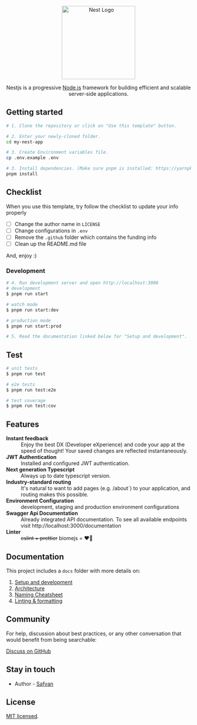 <p align="center">
  <a href="http://nestjs.com/" target="blank"><img src="https://nestjs.com/img/logo-small.svg" width="200" alt="Nest Logo" /></a>
</p>

[circleci-image]: https://img.shields.io/circleci/build/github/nestjs/nest/master?token=abc123def456
[circleci-url]: https://circleci.com/gh/nestjs/nest

  <p align="center">Nestjs is a progressive <a href="http://nodejs.org" target="_blank">Node.js</a> framework for building efficient and scalable server-side applications.</p>
    <p align="center">

## Getting started

```bash
# 1. Clone the repository or click on "Use this template" button.

# 2. Enter your newly-cloned folder.
cd my-nest-app

# 3. Create Environment variables file.
cp .env.example .env

# 3. Install dependencies. (Make sure pnpm is installed: https://yarnpkg.com/lang/en/docs/install)
pnpm install

```

## Checklist

When you use this template, try follow the checklist to update your info properly

- [ ] Change the author name in `LICENSE`
- [ ] Change configurations in `.env`
- [ ] Remove the `.github` folder which contains the funding info
- [ ] Clean up the README.md file

And, enjoy :)


### Development
```bash
# 4. Run development server and open http://localhost:3000
# development
$ pnpm run start

# watch mode
$ pnpm run start:dev

# production mode
$ pnpm run start:prod

# 5. Read the documentation linked below for "Setup and development".
```


## Test

```bash
# unit tests
$ pnpm run test

# e2e tests
$ pnpm run test:e2e

# test coverage
$ pnpm run test:cov
```

## Features

<dl>
  <!-- <dt><b>Quick scaffolding</b></dt>
  <dd>Create modules, services, controller - right from the CLI!</dd> -->

  <dt><b>Instant feedback</b></dt>
  <dd>Enjoy the best DX (Developer eXperience) and code your app at the speed of thought! Your saved changes are reflected instantaneously.</dd>

  <dt><b>JWT Authentication</b></dt>
  <dd>Installed and configured JWT authentication.</dd>

  <dt><b>Next generation Typescript</b></dt>
  <dd>Always up to date typescript version.</dd>

  <dt><b>Industry-standard routing</b></dt>
  <dd>It's natural to want to add pages (e.g. /about`) to your application, and routing makes this possible.</dd>

  <dt><b>Environment Configuration</b></dt>
  <dd>development, staging and production environment configurations</dd>

  <dt><b>Swagger Api Documentation</b></dt>
  <dd>Already integrated API documentation. To see all available endpoints visit http://localhost:3000/documentation</dd>

  <dt><b>Linter</b></dt>
  <dd><del>eslint + prettier</del> biomejs = ❤️‍🔥</dd>
</dl>

## Documentation

This project includes a `docs` folder with more details on:

1.  [Setup and development](https://github.com/Safvan-tsy/x-nest-boilerplate/blob/main/docs/development.md)
2.  [Architecture](https://github.com/Safvan-tsy/x-nest-boilerplate/blob/main/docs/architecture.md)
3.  [Naming Cheatsheet](https://github.com/Safvan-tsy/x-nest-boilerplate/blob/main/docs/naming-cheatsheet.md)
4.  [Linting & formatting](https://github.com/Safvan-tsy/x-nest-boilerplate/blob/main/docs/linting.md)

## Community

For help, discussion about best practices, or any other conversation that would benefit from being searchable:

[Discuss on GitHub](https://github.com/Safvan-tsy/x-nest-boilerplate/discussions)

## Stay in touch

- Author - [Safvan](https://www.safvan.dev/)

## License

[MIT licensed](LICENSE).
